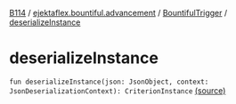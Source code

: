 [B114](../../index.md) / [ejektaflex.bountiful.advancement](../index.md) / [BountifulTrigger](index.md) / [deserializeInstance](./deserialize-instance.md)

# deserializeInstance

`fun deserializeInstance(json: JsonObject, context: JsonDeserializationContext): CriterionInstance` [(source)](https://github.com/ejektaflex/Bountiful/tree/develop/src/main/kotlin/ejektaflex/bountiful/advancement/BountifulTrigger.kt#L28)